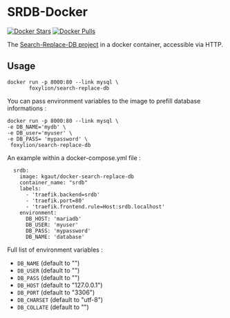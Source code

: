 # SRDB-Docker

[![Docker Stars](https://img.shields.io/docker/stars/foxylion/search-replace-db.svg?style=flat-square)](https://hub.docker.com/r/foxylion/search-replace-db/) [![Docker Pulls](https://img.shields.io/docker/pulls/foxylion/search-replace-db.svg?style=flat-square)](https://hub.docker.com/r/foxylion/search-replace-db/)

The [Search-Replace-DB project](https://github.com/interconnectit/Search-Replace-DB) in a docker container, accessible via HTTP.

## Usage

```
docker run -p 8000:80 --link mysql \
       foxylion/search-replace-db
```

You can pass environment variables to the image to prefill database informations : 

```
docker run -p 8000:80 --link mysql \
-e DB_NAME='mydb' \
-e DB_user='myuser' \
-e DB_PASS= 'mypassword' \
 foxylion/search-replace-db
```

An example within a docker-compose.yml file : 
```
  srdb:
    image: kgaut/docker-search-replace-db
    container_name: "srdb"
    labels:
      - 'traefik.backend=srdb'
      - 'traefik.port=80'
      - 'traefik.frontend.rule=Host:srdb.localhost'
    environment:
      DB_HOST: 'mariadb'
      DB_USER: 'myuser'
      DB_PASS: 'mypassword'
      DB_NAME: 'database'
```


Full list of environment variables :

  - `DB_NAME` (default to "")
  - `DB_USER` (default to "")
  - `DB_PASS` (default to "")
  - `DB_HOST` (default to "127.0.0.1")
  - `DB_PORT` (default to "3306")
  - `DB_CHARSET` (default to "utf-8")
  - `DB_COLLATE` (default to "")
